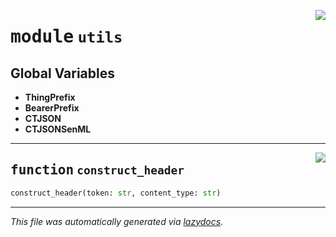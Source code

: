 <!-- markdownlint-disable -->

<a href="https://github.com/mainflux/sdk-py/blob/main/mainflux/utils.py#L0"><img align="right" style="float:right;" src="https://img.shields.io/badge/-source-cccccc?style=flat-square"></a>

# <kbd>module</kbd> `utils`




**Global Variables**
---------------
- **ThingPrefix**
- **BearerPrefix**
- **CTJSON**
- **CTJSONSenML**

---

<a href="https://github.com/mainflux/sdk-py/blob/main/mainflux/utils.py#L10"><img align="right" style="float:right;" src="https://img.shields.io/badge/-source-cccccc?style=flat-square"></a>

## <kbd>function</kbd> `construct_header`

```python
construct_header(token: str, content_type: str)
```








---

_This file was automatically generated via [lazydocs](https://github.com/ml-tooling/lazydocs)._
